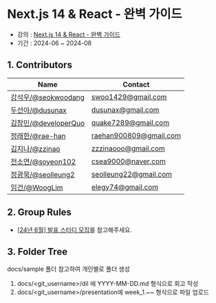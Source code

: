 # Next.js 14 & React - 완벽 가이드

-   강의 : [Next.js 14 & React - 완벽 가이드](https://www.udemy.com/course/nextjs-react-incl-two-paths)
-   기간 : 2024-06 ~ 2024-08

## 1. Contributors

| Name                                             | Contact                       |
| ------------------------------------------------ | ----------------------------- |
| [강석우/@seokwoodang](https://github.com/Seokwoodang)    | swoo1429@gmail.com |
| [두선아/@dusunax](https://github.com/dusunax)    | dusunax@gmail.com |
| [김창민/@developerQuo](https://github.com/developerQuo)    | quake7289@gmail.com |
| [정래한/@rae-han](https://github.com/rae-han)    | raehan900809@gmail.com |
| [김지나/@zzinao](https://github.com/zzinao)    | zzzinaooo@gmail.com |
| [전소연/@soyeon102](https://github.com/soyeon102)    | csea9000@naver.com |
| [정광묵/@seolleung2](https://github.com/seolleung2)    | seolleung22@gmail.com |
| [임건/@WoogLim](https://github.com/WoogLim)    | elegy74@gmail.com |

## 2. Group Rules

- [[24년 6월] 발표 스터디 모집](https://inblog.ai/monthly-cs/20324)를 참고해주세요.

## 3. Folder Tree

docs/sample 폴더 참고하여 개인별로 폴더 생성

1. docs/<git_username\>/dil 에 YYYY-MM-DD.md 형식으로 회고 작성
2. docs/<git_username\>/presentation에 week_1.~~ 형식으로 파일 업로드

